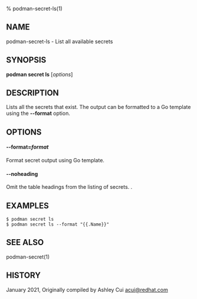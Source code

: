 % podman-secret-ls(1)

## NAME
podman\-secret\-ls - List all available secrets

## SYNOPSIS
**podman secret ls** [*options*]

## DESCRIPTION

Lists all the secrets that exist. The output can be formatted to a Go template using the **--format** option.

## OPTIONS

#### **--format**=*format*

Format secret output using Go template.

#### **--noheading**

Omit the table headings from the listing of secrets.	.

## EXAMPLES

```
$ podman secret ls
$ podman secret ls --format "{{.Name}}"
```

## SEE ALSO
podman-secret(1)

## HISTORY
January 2021, Originally compiled by Ashley Cui <acui@redhat.com>
